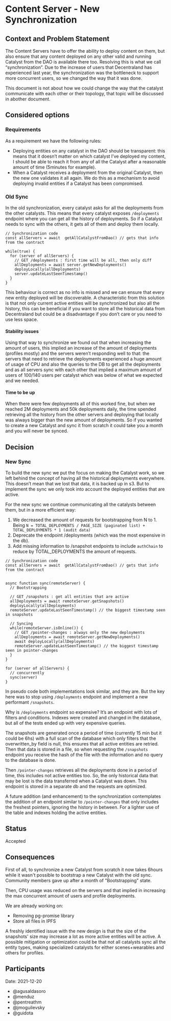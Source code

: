 # Content Server - New Synchronization

## Context and Problem Statement

The Content Servers have to offer the ability to deploy content on them, but also ensure that any content deployed on any other valid and running Catalyst from the DAO is available there too. Resolving this is what we call “synchronization”. Due to the increase of users that Decentraland has experienced last year, the synchronization was the bottleneck to support more concurrent users, so we changed the way that it was done.

This document is not about how we could change the way that the catalyst communicate with each other or their topology, that topic will be discussed in abother document.

## Considered options

### Requirements
As a requirement we have the following rules:
- Deploying entities on any catalyst in the DAO should be transparent: this means that it doesn’t matter on which catalyst I’ve deployed my content, I should be able to reach it from any of all the Catalyst after a reasonable amount of time (5minutes for example).
- When a Catalyst receives a deployment from the original Catalyst, then the new one validates it all again. We do this as a mechanism to avoid deploying invalid entities if a Catalyst has been compromised.

### Old Sync
In the old synchronization, every catalyst asks for all the deployments from the other catalysts. This means that every catalyst exposes `/deployments` endpoint where you can get all the history of deployments. So if a Catalyst needs to sync with the others, it gets all of them and deploy them locally.

```
// Synchronization code
const allServers = await  getAllCatalystFromDao() // gets that info from the contract

while(true) {
  for (server of allServers) {
    // GET /deployments : first time will be all, then only diff
    allDeployments = await server.getNewDeployments()
    deployLocally(allDeployments)
    server.updateLastSeenTimestamp()
  }
}
```

This behaviour is correct as no info is missed and we can ensure that every new entity deployed will be discoverable. A characteristic from this solution is that not only current active entities will be synchronized but also all the history, this can be beneficial if you want to store all the historical data from Decentraland but could be a disadvantage if you don’t care or you need to use less space.

#### Stability issues
Using that way to synchronize we found out that when increasing the amount of users, this implied an increase of the amount of deployments (profiles mostly) and the servers weren’t responding well to that: the servers that need to retrieve the deployments experienced a huge amount of usage of CPU and also the queries to the DB to get all the deployments  and as all servers sync with each other that implied a maximum amount of users of 100/140 users per catalyst which was  below of what we expected and we needed.

#### Time to be up
When there were few deployments all of this worked fine, but when we reached 2M deployments and 50k deployments daily, the time spended retrieving all the history from the other servers and deploying that locally was always bigger than the new amount of deployments. So if you wanted to create a new Catalyst and sync it from scratch it could take you a month and you will never be synced.


## Decision

### New Sync
To build the new sync we put the focus on making the Catalyst work, so we left behind the concept of having all the historical deployments everywhere. This doesn’t mean that we lost that data, it is backed up in s3. But to implement the sync we only took into account the deployed entities that are active.

For the new sync we continue communicating all the catalysts between them, but in a more efficient way:
1. We decreased the amount of requests for bootstrapping from N to 1. Being `N = TOTAL_DEPLOYMENTS / PAGE_SIZE (paginated list) + TOTAL_DEPLOYMENTS * 1 (audit data)`
2. Deprecate the endpoint /deployments (which was the most expensive in the db).
3. Add missing information to /snapshot endpoints to include `authChain` to reduce by TOTAL_DEPLOYMENTS the amount of requests.

```
// Synchronization code
const allServers = await  getAllCatalystFromDao() // gets that info from the contract


async function sync(remoteServer) {
  // Bootstrapping
  
  // GET /snapshots : get all entities that are active
  allDeployments = await remoteServer.getSnapshots() 
  deployLocally(allDeployments)
  remoteServer.updateLastSeenTimestamp() // the biggest timestamp seen in snapshots

  // Syncing
  while(remoteServer.isOnline()) {
    // GET /pointer-changes : always only the new deployments
    allDeployments = await remoteServer.getNewDeployments() 
    await deployLocally(allDeployments)
    remoteServer.updateLastSeenTimestamp() // the biggest timestamp seen in pointer-changes
  }
}

for (server of allServers) {
  // concurrently
  sync(server)
}
```

In pseudo code both implementations look similar, and they are. But the key here was to stop using `/deployments` endpoint and implement a new performant `/snapshots`.

Why is `/deployments` endpoint so expensive? It’s an endpoint with lots of filters and conditions. Indexes were created and changed in the database, but all of the tests ended up with very expensive queries.

The snapshots are generated once a period of time (currently 15 min but it could be 6hs) with a full scan of the database which only filters that the overwritten_by field is null, this ensures that all active entities are retried. Then that data is stored in a file, so when requesting the `/snapshots` endpoint you receive the hash of the file with the information and no query to the database is done.

Then `/pointer-changes` retrieves all the deployments done in a period of time, this includes not active entities too. So, the only historical data that may be lost is the data transferred when a Catalyst was down. This endpoint is stored in a separate db and the requests are optimized.

A future addition (and enhancement) to the synchronization contemplates the addition of an endpoint similar to `/pointer-changes` that only includes the freshest pointers, ignoring the history in between. For a lighter use of the table and indexes holding the active entities.


## Status

Accepted

## Consequences

First of all, to synchronize a new Catalyst from scratch it now takes 6hours while it wasn't possible to bootstrap a new Catalyst with the old sync. Community members gave up after a month of "Bootstrapping" state.

Then, CPU usage was reduced on the servers and that implied in increasing the max concurrent amount of users and profile deployments.

We are already working on:
- Removing pg-promise library
- Store all files in IPFS

A freshly identified issue with the new design is that the size of the snapshots' size may increase a lot as more active entities will be active. A possible mitigation or optimization could be that not all catalysts sync all the entity types, making specialized catalysts for either scenes+wearables and others for profiles.


## Participants

Date: 2021-12-20

- @agusaldasoro
- @menduz
- @pentreathm
- @jmoguilevsky
- @guidota
